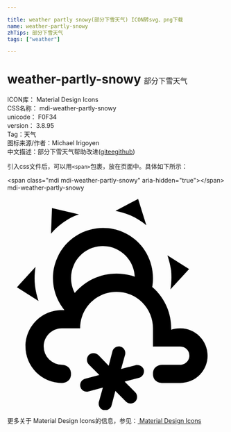 ```yaml
---

title: weather partly snowy(部分下雪天气) ICON转svg、png下载
name: weather-partly-snowy
zhTips: 部分下雪天气
tags: ["weather"]

---
```


# weather-partly-snowy  <small style="font-size: 60%;font-weight: 100">部分下雪天气</small>


<div class="detail-page">
<p>
<span>
ICON库：
<span class="badge-secondary badge">Material Design Icons</span> 
</span>
<br/>
<span>
CSS名称：
<span class="badge-secondary badge">mdi-weather-partly-snowy</span> 
</span>
<br/>
<span>
unicode：
<span class="badge-secondary badge">F0F34</span> 
<copy-btn content='F0F34' btn-title=""></copy-btn>
<copy-btn :content='String.fromCodePoint(parseInt("F0F34", 16))' btn-title="复制U"></copy-btn>
</span>
<br/>
<span>
version：
<span class="badge-secondary badge">3.8.95</span> 
</span><br/><span>Tag：<span class="badge-light badge"><router-link to="/tags/weather.html">天气</router-link></span></span>
<br/>
<span>图标来源/作者：<span class="badge-light badge">Michael Irigoyen</span></span> 
<br/>
<span class="zh-detail">中文描述：<span class="badge-primary badge">部分下雪天气</span><span class="help-link"><span>帮助改进</span>(<a href="https://gitee.com/liuwave/icon-helper/edit/master/json/material/weather-partly-snowy.json" target="_blank" rel="noopener noreferrer">gitee</a><a href="https://github.com/liuwave/icon-helper/edit/master/json/material/weather-partly-snowy.json" target="_blank" rel="noopener noreferrer">github</a></span>)</span><br/>
</p>
</div>
<div class="alert alert-dark">
  <i class="mdi mdi-weather-partly-snowy mdi-48px"></i>
  <i class="mdi mdi-weather-partly-snowy mdi-36px"></i>
  <i class="mdi mdi-weather-partly-snowy mdi-24px"></i>
  <i class="mdi mdi-weather-partly-snowy mdi-18px"></i>
</div>
<div>
  <p>引入css文件后，可以用<code>&lt;span&gt;</code>包裹，放在页面中。具体如下所示：    
  </p>
  <div class="alert alert-primary" style="font-size: 14px">
    &lt;span class="mdi mdi-weather-partly-snowy" aria-hidden="true"&gt;&lt;/span&gt;
    <copy-btn content='<span class="mdi mdi-weather-partly-snowy" aria-hidden="true"></span>'></copy-btn>
  </div>
  <div class="alert alert-secondary">
    <i class="mdi mdi-weather-partly-snowy"
    style="font-size: 24px"
    aria-hidden="true"></i> mdi-weather-partly-snowy
    <copy-btn content="mdi-weather-partly-snowy" btn-title="复制图标名称"></copy-btn>
  </div>
</div>
<div id="svg" class="svg-wrap">
<svg xmlns="http://www.w3.org/2000/svg" viewBox="0 0 24 24"><path d="M6,19.03A2,2 0 0,1 4,17.03C4,15.92 4.9,15.03 6,15.03H8C8,12.81 9.79,11.03 12,11.03A4,4 0 0,1 16,15.03V17.03H19A1,1 0 0,1 20,18.03C20,18.57 19.55,19.03 19,19.03H17C17,19.03 16,19.03 16,20.03C16,21.03 17,21.03 17,21.03H19A3,3 0 0,0 22,18.03C22,16.37 20.66,15.03 19,15.03C18.65,15.03 18.31,15.08 18,15.19V15.03C18,13.21 17.19,11.58 15.92,10.5C16.35,8.05 15.1,5.53 12.75,4.5C9.97,3.27 6.72,4.53 5.5,7.28C4.6,9.27 5,11.47 6.27,13.03H6C3.79,13.03 2,14.81 2,17.03A4,4 0 0,0 6,21.03C6,21.03 7,21.03 7,20.03C7,19.03 6,19.03 6,19.03M12,9.03C10.16,9.03 8.5,9.85 7.41,11.16C6.93,10.25 6.85,9.11 7.31,8.09C8.09,6.33 10.16,5.53 11.93,6.32C13.18,6.89 13.94,8.08 14,9.37C13.38,9.15 12.7,9.03 12,9.03M13.55,2.66C13,2.42 12.45,2.26 11.88,2.15L14.37,0.84L15.27,3.73C14.76,3.31 14.19,2.95 13.55,2.66M6.09,3.46C5.6,3.81 5.17,4.21 4.8,4.66L4.91,1.84L7.87,2.53C7.25,2.73 6.65,3.05 6.09,3.46M18,8.73C17.91,8.15 17.78,7.57 17.59,7.03L19.97,8.53L17.92,10.76C18.03,10.1 18.05,9.42 18,8.73M3.04,10.32C3.11,10.92 3.25,11.5 3.43,12.03L1.06,10.53L3.1,8.3C3,8.95 2.97,9.64 3.04,10.32M8.03,21.45C8.13,21.84 8.53,22.06 8.91,21.96L10.5,21.54L10.06,23.11C9.96,23.5 10.19,23.9 10.57,24C10.95,24.1 11.35,23.87 11.45,23.5L11.87,21.91L13.03,23.07C13.3,23.35 13.77,23.35 14.05,23.07C14.33,22.79 14.33,22.32 14.05,22.05L12.89,20.88L14.47,20.47C14.85,20.37 15.08,19.97 15,19.59C14.88,19.21 14.5,19 14.09,19.08L12.5,19.5L12.94,17.93C13.04,17.54 12.82,17.15 12.43,17.05C12.05,16.95 11.66,17.17 11.55,17.56L11.14,19.14L10,17.97C9.7,17.69 9.23,17.69 8.95,17.97C8.68,18.27 8.68,18.72 8.95,19L10.11,20.16L8.54,20.57C8.15,20.68 7.93,21.07 8.03,21.45Z" /></svg>
</div>
<detail full-name='mdi-weather-partly-snowy'></detail>
    
<div><p>更多关于 Material Design Icons的信息，参见：<a target="_blank" href="https://iconhelper.cn/material.html"> Material Design Icons</a>
</p></div>
